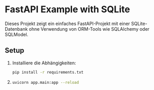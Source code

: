 # FastAPI Example with SQLite

Dieses Projekt zeigt ein einfaches FastAPI-Projekt mit einer SQLite-Datenbank ohne Verwendung von ORM-Tools wie SQLAlchemy oder SQLModel.

## Setup

1. Installiere die Abhängigkeiten:
   ```bash
   pip install -r requirements.txt
   ```

2. ```bash
   uvicorn app.main:app --reload
   ```
